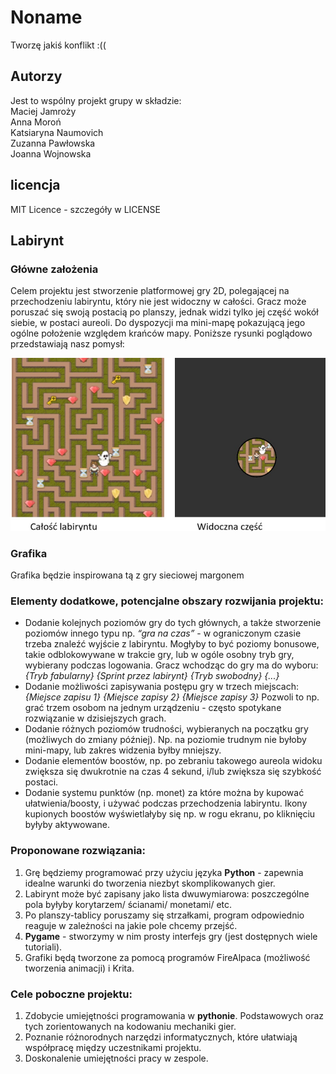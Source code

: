 # Noname
Tworzę jakiś konflikt :((
## Autorzy
Jest to wspólny projekt grupy w składzie:  <br>
Maciej Jamroży  <br>
Anna Moroń  <br>
Katsiaryna Naumovich  <br>
Zuzanna Pawłowska  <br>
Joanna Wojnowska  <br>
## licencja 
MIT Licence - szczegóły w LICENSE
## Labirynt
### Główne założenia
Celem projektu jest stworzenie platformowej gry 2D, polegającej na przechodzeniu labiryntu, który nie jest widoczny w całości. Gracz może poruszać się swoją postacią po planszy, jednak widzi tylko jej część wokół siebie, w postaci aureoli. Do dyspozycji ma mini-mapę pokazującą jego ogólne położenie względem krańców mapy.
Poniższe rysunki poglądowo przedstawiają nasz pomysł:

![ilustracja labirynt i pole widzenia](/zdjecia/pole%20widzenia.jpg)

### Grafika
Grafika będzie inspirowana tą z gry sieciowej margonem


### Elementy dodatkowe, potencjalne obszary rozwijania projektu:
- Dodanie kolejnych poziomów gry do tych głównych, a także stworzenie poziomów innego typu np. *“gra na czas”* - w ograniczonym czasie trzeba znaleźć wyjście z labiryntu. Mogłyby to być poziomy bonusowe, takie odblokowywane w trakcie gry, lub w ogóle osobny tryb gry, wybierany podczas logowania. Gracz wchodząc do gry ma do wyboru:
*{Tryb fabularny}*
*{Sprint przez labirynt}*
*{Tryb swobodny}*
*{...}*
- Dodanie możliwości zapisywania postępu gry w trzech miejscach:
*{Miejsce zapisu 1}*
*{Miejsce zapisy 2}*
*{Miejsce zapisy 3}*
	Pozwoli to np. grać trzem osobom na jednym urządzeniu - często spotykane rozwiązanie w dzisiejszych grach.
- Dodanie różnych poziomów trudności, wybieranych na początku gry (możliwych do zmiany później). Np. na poziomie trudnym nie byłoby mini-mapy, lub zakres widzenia byłby mniejszy.
- Dodanie elementów boostów, np. po zebraniu takowego aureola widoku zwiększa się dwukrotnie na czas 4 sekund, i/lub zwiększa się szybkość postaci.
- Dodanie systemu punktów (np. monet) za które można by kupować ułatwienia/boosty, i używać podczas przechodzenia labiryntu. Ikony kupionych boostów wyświetlałyby się np. w rogu ekranu, po kliknięciu byłyby aktywowane.

### Proponowane rozwiązania:
1. Grę będziemy programować przy użyciu języka **Python** - zapewnia idealne warunki do tworzenia niezbyt skomplikowanych gier.
1. Labirynt może być zapisany jako lista dwuwymiarowa: poszczególne pola byłyby korytarzem/ ścianami/ monetami/ etc.
1. Po planszy-tablicy poruszamy się strzałkami, program odpowiednio reaguje w zależności na jakie pole chcemy przejść.
1. **Pygame** - stworzymy w nim prosty interfejs gry (jest dostępnych wiele tutoriali).
1. Grafiki będą tworzone za pomocą programów FireAlpaca (możliwość tworzenia animacji) i Krita.

### Cele poboczne projektu:
1. Zdobycie umiejętności programowania w **pythonie**. Podstawowych oraz tych zorientowanych na kodowaniu mechaniki gier.
1. Poznanie różnorodnych narzędzi informatycznych, które ułatwiają współpracę między uczestnikami projektu.
1. Doskonalenie umiejętności pracy w zespole.
